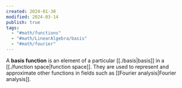 ```yaml
---
created: 2024-01-30
modified: 2024-03-14
publish: true
tags:
  - "#math/functions"
  - "#math/LinearAlgebra/basis"
  - "#math/fourier"
---
```

A **basis function** is an element of a particular [[./basis|basis]] in a [[./function space|function space]]. They are used to represent and approximate other functions in fields such as [[Fourier analysis|Fourier analysis]].